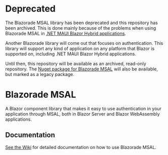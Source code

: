 # Deprecated

The Blazorade MSAL library has been deprecated and this repository has been archived. This is done mainly because of the problems when using Blazorade MSAL in [.NET MAUI Blazor Hybrid applications](https://learn.microsoft.com/aspnet/core/blazor/hybrid/tutorials/maui).

Another Blazorade library will come out that focuses on authentication. This library will support any kind of application on any platform that Blazor is supported on, including .NET MAUI Blazor Hybrid applications.

Until then, this repository will be available as an archived, read-only repository. The [Nuget package for Blazorade MSAL](https://www.nuget.org/packages/Blazorade.Msal) will also be available, but marked as a legacy package.

# Blazorade MSAL

A Blazor component library that makes it easy to use authentication in your application through MSAL, both in Blazor Server and Blazor WebAssembly applications.

## Documentation

[See the Wiki](https://github.com/Blazorade/Blazorade-MSAL/wiki) for detailed documentation on how to use Blazorade MSAL.
